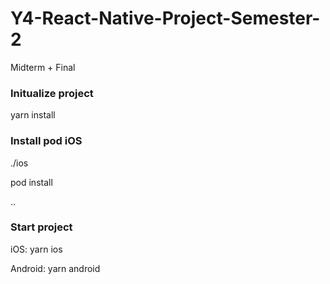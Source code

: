 # Y4-React-Native-Project-Semester-2
Midterm + Final

### Initualize project
yarn install

### Install pod iOS
./ios

pod install

..

### Start project
iOS: yarn ios 

Android: yarn android

